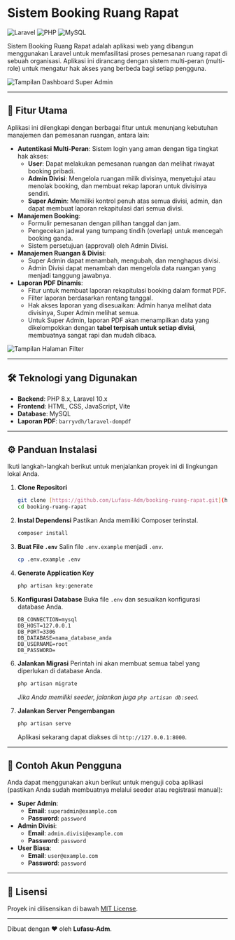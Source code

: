# Sistem Booking Ruang Rapat

![Laravel](https://img.shields.io/badge/Laravel-FF2D20?style=for-the-badge&logo=laravel&logoColor=white)
![PHP](https://img.shields.io/badge/PHP-777BB4?style=for-the-badge&logo=php&logoColor=white)
![MySQL](https://img.shields.io/badge/MySQL-4479A1?style=for-the-badge&logo=mysql&logoColor=white)

Sistem Booking Ruang Rapat adalah aplikasi web yang dibangun menggunakan Laravel untuk memfasilitasi proses pemesanan ruang rapat di sebuah organisasi. Aplikasi ini dirancang dengan sistem multi-peran (multi-role) untuk mengatur hak akses yang berbeda bagi setiap pengguna.

![Tampilan Dashboard Super Admin](https://i.imgur.com/g0t5vXQ.jpeg)

---

## 🚀 Fitur Utama

Aplikasi ini dilengkapi dengan berbagai fitur untuk menunjang kebutuhan manajemen dan pemesanan ruangan, antara lain:

* **Autentikasi Multi-Peran**: Sistem login yang aman dengan tiga tingkat hak akses:
    * **User**: Dapat melakukan pemesanan ruangan dan melihat riwayat booking pribadi.
    * **Admin Divisi**: Mengelola ruangan milik divisinya, menyetujui atau menolak booking, dan membuat rekap laporan untuk divisinya sendiri.
    * **Super Admin**: Memiliki kontrol penuh atas semua divisi, admin, dan dapat membuat laporan rekapitulasi dari semua divisi.
* **Manajemen Booking**:
    * Formulir pemesanan dengan pilihan tanggal dan jam.
    * Pengecekan jadwal yang tumpang tindih (overlap) untuk mencegah booking ganda.
    * Sistem persetujuan (approval) oleh Admin Divisi.
* **Manajemen Ruangan & Divisi**:
    * Super Admin dapat menambah, mengubah, dan menghapus divisi.
    * Admin Divisi dapat menambah dan mengelola data ruangan yang menjadi tanggung jawabnya.
* **Laporan PDF Dinamis**:
    * Fitur untuk membuat laporan rekapitulasi booking dalam format PDF.
    * Filter laporan berdasarkan rentang tanggal.
    * Hak akses laporan yang disesuaikan: Admin hanya melihat data divisinya, Super Admin melihat semua.
    * Untuk Super Admin, laporan PDF akan menampilkan data yang dikelompokkan dengan **tabel terpisah untuk setiap divisi**, membuatnya sangat rapi dan mudah dibaca.

![Tampilan Halaman Filter](https://i.imgur.com/f9G4dYm.png)

---

## 🛠️ Teknologi yang Digunakan

* **Backend**: PHP 8.x, Laravel 10.x
* **Frontend**: HTML, CSS, JavaScript, Vite
* **Database**: MySQL
* **Laporan PDF**: `barryvdh/laravel-dompdf`

---

## ⚙️ Panduan Instalasi

Ikuti langkah-langkah berikut untuk menjalankan proyek ini di lingkungan lokal Anda.

1.  **Clone Repositori**
    ```bash
    git clone [https://github.com/Lufasu-Adm/booking-ruang-rapat.git](https://github.com/Lufasu-Adm/booking-ruang-rapat.git)
    cd booking-ruang-rapat
    ```

2.  **Instal Dependensi**
    Pastikan Anda memiliki Composer terinstal.
    ```bash
    composer install
    ```

3.  **Buat File `.env`**
    Salin file `.env.example` menjadi `.env`.
    ```bash
    cp .env.example .env
    ```

4.  **Generate Application Key**
    ```bash
    php artisan key:generate
    ```

5.  **Konfigurasi Database**
    Buka file `.env` dan sesuaikan konfigurasi database Anda.
    ```env
    DB_CONNECTION=mysql
    DB_HOST=127.0.0.1
    DB_PORT=3306
    DB_DATABASE=nama_database_anda
    DB_USERNAME=root
    DB_PASSWORD=
    ```

6.  **Jalankan Migrasi**
    Perintah ini akan membuat semua tabel yang diperlukan di database Anda.
    ```bash
    php artisan migrate
    ```
    *Jika Anda memiliki seeder, jalankan juga `php artisan db:seed`.*

7.  **Jalankan Server Pengembangan**
    ```bash
    php artisan serve
    ```
    Aplikasi sekarang dapat diakses di `http://127.0.0.1:8000`.

---

## 👤 Contoh Akun Pengguna

Anda dapat menggunakan akun berikut untuk menguji coba aplikasi (pastikan Anda sudah membuatnya melalui seeder atau registrasi manual):

* **Super Admin**:
    * **Email**: `superadmin@example.com`
    * **Password**: `password`
* **Admin Divisi**:
    * **Email**: `admin.divisi@example.com`
    * **Password**: `password`
* **User Biasa**:
    * **Email**: `user@example.com`
    * **Password**: `password`

---

## 📄 Lisensi

Proyek ini dilisensikan di bawah [MIT License](LICENSE.md).

---

Dibuat dengan ❤️ oleh **Lufasu-Adm**.
